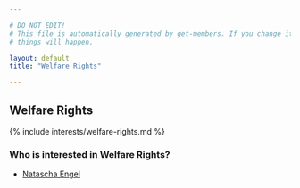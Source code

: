 ```yaml
---

# DO NOT EDIT!
# This file is automatically generated by get-members. If you change it, bad
# things will happen.

layout: default
title: "Welfare Rights"

---
```


## Welfare Rights

{% include interests/welfare-rights.md %}

### Who is interested in Welfare Rights?


* [Natascha Engel](/members/natascha-engel.html)
